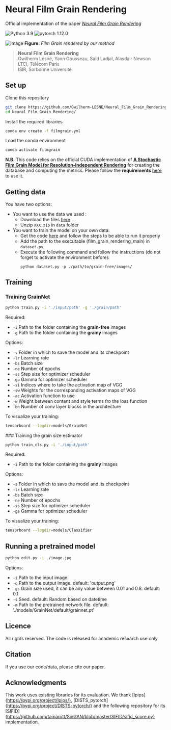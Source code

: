 # Neural Film Grain Rendering

Official implementation of the paper [*Neural Film Grain Rendering*](https://hal.science/hal-04667141)

![Python 3.9](https://img.shields.io/badge/Python-3.9-yellow.svg)
![pytorch 1.12.0](https://img.shields.io/badge/Pytorch-1.12.0-blue.svg)

![image](./images/teaser.png)
**Figure:** *Film Grain rendered by our method*

> **Neural Film Grain Rendering** <br>
>  Gwilherm Lesné, Yann Gousseau, Saïd Ladjal, Alasdair Newson <br>
>  LTCI, Télécom Paris <br>
>  ISIR, Sorbonne Université <br>

## Set up

Clone this repository
```bash
git clone https://github.com/Gwilherm-LESNE/Neural_Film_Grain_Rendering.git
cd Neural_Film_Grain_Rendering/
```

Install the required libraries
```bash
conda env create -f filmgrain.yml
```

Load the conda environment
```bash
conda activate filmgrain
```
**N.B.** This code relies on the official CUDA implementation of [**A Stochastic Film Grain Model for Resolution‐Independent Rendering**](https://onlinelibrary.wiley.com/doi/10.1111/cgf.13159) for creating the database and computing the metrics. Please follow the **requirements** [here](https://github.com/alasdairnewson/film_grain_rendering_gpu) to use it.

## Getting data

You have two options: 
- You want to use the data we used :
  - Download the files [here](XXX)
  - Unzip `XXX.zip` in `data` folder
- You want to train the model on your own data:
  - Get the code [here](https://github.com/alasdairnewson/film_grain_rendering_gpu) and follow the steps to be able to run it properly
  - Add the path to the executable (film_grain_rendering_main) in `dataset.py`
  - Execute the following command and follow the instructions (do not forget to activate the environment before):
    ```
    python dataset.py -p ./path/to/grain-free/images/
    ```

## Training

### Training GrainNet

```bash
python train.py -i './input/path' -g './grain/path'
```
Required:
  - `-i` Path to the folder containing the **grain-free** images
  - `-g` Path to the folder containing the **grainy** images

Options:
  - `-s` Folder in which to save the model and its checkpoint
  - `-lr` Learning rate
  - `-bs` Batch size
  - `-ne` Number of epochs
  - `-ss` Step size for optimizer scheduler
  - `-ga` Gamma for optimizer scheduler
  - `-si` Indices where to take the activation map of VGG
  - `-sw` Weights for the corresponding activation maps of VGG
  - `-ac` Activation function to use
  - `-w` Weight between content and style terms fro the loss function
  - `-bn` Number of conv layer blocks in the architecture

To visualize your training:
```bash
tensorboard --logdir=models/GrainNet
```
### Training the grain size estimator

```bash
python train_cls.py -i './input/path'
```
Required:
  - `-i` Path to the folder containing the **grainy** images

Options:
  - `-s` Folder in which to save the model and its checkpoint
  - `-lr` Learning rate
  - `-bs` Batch size
  - `-ne` Number of epochs
  - `-ss` Step size for optimizer scheduler
  - `-ga` Gamma for optimizer scheduler

To visualize your training:
```bash
tensorboard --logdir=models/Classifier
```

## Running a pretrained model

```bash
python edit.py -i ./image.jpg
```
Options:
  - `-i` Path to the input image.
  - `-o` Path to the output image. default: 'output.png'
  - `-gs` Grain size used, it can be any value between 0.01 and 0.8. default: 0.1
  - `-s` Seed. default: Random based on datetime
  - `-m` Path to the pretrained network file. default: './models/GrainNet/default/grainnet.pt'

## Licence

All rights reserved. The code is released for academic research use only.

## Citation

If you use our code/data, please cite our paper.

## Acknowledgments

This work uses existing libraries for its evaluation.
We thank [lpips]{https://pypi.org/project/lpips/}, [DISTS_pytorch]{https://pypi.org/project/DISTS-pytorch/} and the following repository for its [SIFID]{https://github.com/tamarott/SinGAN/blob/master/SIFID/sifid_score.py} implementation.
